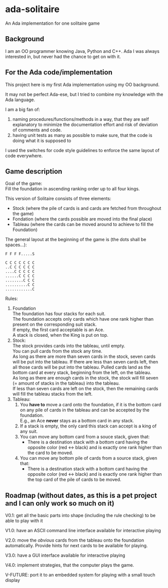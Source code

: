 ada-solitaire
=============

An Ada implementation for one solitaire game

## Background
I am an OO programmer knowing Java,  Python and C++.
Ada I was always interested in, but never had the chance to get on with it.

## For the Ada code/implementation
This project here is my first Ada implementation using my OO background.

It may not be perfect Ada-ese, but I tried to combine my knowledge with the Ada language.

I am a big fan of:  
1. naming procedures/functions/methods in a way, that they are self explanatory to minimize the documentation effort and risk of deviation of comments and code.
2. having unit tests as many as possible to make sure, that the code is doing what it is supposed to

I used the switches for code style guidelines to enforce the same layout of code everywhere.

## Game description
Goal of the game:  
Fill the foundation in ascending ranking order up to all four kings.

This version of Solitaire consists of three elements:
* Stock (where the pile of cards is and cards are fetched from throughout the game)
* Fondation (where the cards possible are moved into the final place)
* Tableau (where the cards can be moved around to achieve to fill the Foundation)

The general layout at the beginning of the game is (the dots shall be spaces...):

`F F F F.....S`

`C C C C C C C`  
`..C C C C C C`  
`....C C C C C`  
`......C C C C`  
`........C C C`  
`..........C C`  
`............C`  


Rules:
1. Foundation  
   The foundation has four stacks for each suit.  
   The foundation accepts only cards which have one rank higher than present on the corresponding suit stack.  
   If empty, the first card acceptable is an Ace.  
   A stack is closed, when the King is put on top.
1. Stock:  
   The stock provides cards into the tableau, until empty.  
   You can pull cards from the stock any time.  
   As long as there are more than seven cards in the stock, seven cards will be put into the tableau.
   If there are less than seven cards left, then all those cards will be put into the tableau.
   Pulled cards land as the bottom card at every stack, beginning from the left, on the tableau.  
   As long as there are enough cards in the stock, the stock will fill seven (= amount of stacks in the tableau) into the tableau.  
   If less than seven cards are left on the stock, then the remaining cards will fill the tableau stacks from the left.
1. Tableau:  
   1. You **have to** move a card onto the foundation, if it is the bottom card on any pile of cards in the tableau and can be accepted by the foundation.  
      E.g., an Ace **never** stays as a bottom card in any stack.
   1. If a stack is empty, the only card this stack can accept is a king of any suit.
   1. You can move any bottom card from a souce stack, given that:  
      * There is a destination stack with a bottom card having the opposite color (red <-> black) and is exactly one rank higher than the card to be moved.
   1. You can move any bottom pile of cards from a source stack, given that:  
      * There is a destination stack with a bottom card having the opposite color (red <-> black) and is exactly one rank higher than the top card of the pile of cards to be moved.

## Roadmap (without dates, as this is a pet project and I can only work so much on it)

V0.1: get all the basic parts into shape (including the rule checking) to be able to play with it

V1.0: have an ASCII command line interface available for interactive playing

V2.0: move the _obvious_ cards from the tableau onto the foundation automatically. Provide hints for next cards to be available for playing.

V3.0: have a GUI interface available for interactive playing

V4.0: implement strategies, that the computer plays the game.

V-FUTURE: port it to an embedded system for playing with a small touch display
